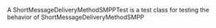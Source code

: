 A ShortMessageDeliveryMethodSMPPTest is a test class for testing the behavior of ShortMessageDeliveryMethodSMPP